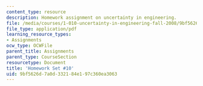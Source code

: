 ```yaml
---
content_type: resource
description: Homework assignment on uncertainty in engineering.
file: /media/courses/1-010-uncertainty-in-engineering-fall-2008/9bf5626d7a0d332184e197c360ea3063_homework_10.pdf
file_type: application/pdf
learning_resource_types:
- Assignments
ocw_type: OCWFile
parent_title: Assignments
parent_type: CourseSection
resourcetype: Document
title: 'Homework Set #10'
uid: 9bf5626d-7a0d-3321-84e1-97c360ea3063
---
```

